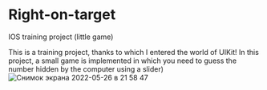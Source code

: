 # Right-on-target 
IOS training project (little game)

This is a training project, thanks to which I entered the world of UIKit!
In this project, a small game is implemented in which you need to guess 
the number hidden by the computer using a slider)
![Снимок экрана 2022-05-26 в 21 58 47](https://user-images.githubusercontent.com/85392692/170557897-9d307116-f377-4daa-8229-056b434b5d9a.png)

